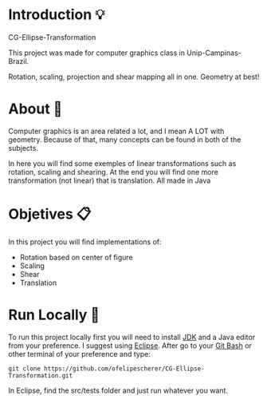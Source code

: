 # Introduction :bulb:

CG-Ellipse-Transformation

This project was made for computer graphics class in Unip-Campinas-Brazil.

Rotation, scaling, projection and shear mapping all in one. Geometry at best!

# About :blue_book:

Computer graphics is an area related a lot, and I mean A LOT with geometry. Because of that, many concepts can be found in both of the subjects.

In here you will find some exemples of linear transformations such as rotation, scaling and shearing. At the end you will find one more transformation (not linear) that is translation. All made in Java

# Objetives :clipboard:
In this project you will find implementations of:
   
   * Rotation based on center of figure
   * Scaling 
   * Shear
   * Translation

# Run Locally :open_file_folder:
To run this project locally first you will need to install [JDK](https://www.oracle.com/br/java/technologies/javase/javase-jdk8-downloads.html) and a Java editor from your preference. I suggest using [Eclipse](https://www.eclipse.org).
After go to your [Git Bash](https://gitforwindows.org) or other terminal of your preference and type:

    git clone https://github.com/ofelipescherer/CG-Ellipse-Transformation.git

In Eclipse, find the src/tests folder and just run whatever you want.



